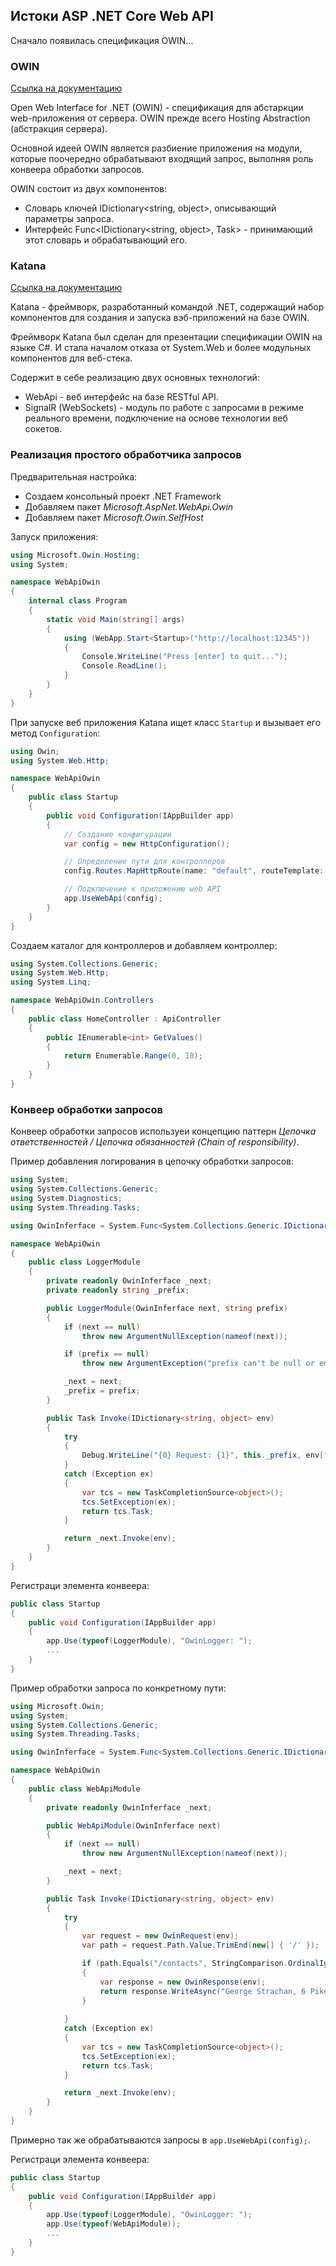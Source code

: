 ## Истоки ASP .NET Core Web API

Сначало появилась спецификация OWIN...



### OWIN

[Ссылка на документацию](http://owin.org/)

Open Web Interface for .NET (OWIN) - спецификация для абстаркции web-приложения от сервера. OWIN прежде всего Hosting Abstraction (абстракция сервера).

Основной идеей OWIN является разбиение приложения на модули, которые поочередно обрабатывают входящий запрос, выполняя роль конвеера обработки запросов.



OWIN состоит из двух компонентов:

- Словарь ключей IDictionary<string, object>, описывающий параметры запроса.
- Интерфейс Func<IDictionary<string, object>, Task> - принимающий этот словарь и обрабатывающий его.



### Katana

[Ссылка на документацию](https://docs.microsoft.com/ru-ru/aspnet/aspnet/overview/owin-and-katana/getting-started-with-owin-and-katana)

Katana - фреймворк, разработанный командой .NET, содержащий набор компонентов для создания и запуска вэб-приложений на базе OWIN.

Фреймворк Katana  был сделан для презентации спецификации OWIN на языке C#. И стала началом отказа от System.Web и более модульных компонентов для веб-стека.



Содержит в себе реализацию двух основных технологий:

- WebApi - веб интерфейс на базе RESTful API.
- SignalR (WebSockets) - модуль по работе с запросами в режиме реального времени, подключение на основе технологии веб сокетов.



### Реализация простого обработчика запросов

Предварительная настройка:

- Создаем консольный проект .NET Framework
- Добавляем пакет *Microsoft.AspNet.WebApi.Owin*
- Добавляем пакет *Microsoft.Owin.SelfHost*



Запуск приложения:

```c#
using Microsoft.Owin.Hosting;
using System;

namespace WebApiOwin
{
    internal class Program
    {
        static void Main(string[] args)
        {
            using (WebApp.Start<Startup>("http://localhost:12345"))
            {
                Console.WriteLine("Press [enter] to quit...");
                Console.ReadLine();
            }
        }
    }
}
```

При запуске веб приложения Katana ищет класс `Startup` и вызывает его метод `Configuration`:

```c#
using Owin;
using System.Web.Http;

namespace WebApiOwin
{
    public class Startup
    {
        public void Configuration(IAppBuilder app)
        {
            // Создание конфигурации
            var config = new HttpConfiguration();

            // Определение пути для контроллеров
            config.Routes.MapHttpRoute(name: "default", routeTemplate: "{controller}");

            // Подключение к приложению web API
            app.UseWebApi(config);
        }
    }
}

```

Создаем каталог для контроллеров и добавляем контроллер:

```c#
using System.Collections.Generic;
using System.Web.Http;
using System.Linq;

namespace WebApiOwin.Controllers
{
    public class HomeController : ApiController
    {
        public IEnumerable<int> GetValues()
        {
            return Enumerable.Range(0, 10);
        }
    }
}
```



### Конвеер обработки запросов

Конвеер обработки запросов используеи концепцию паттерн *Цепочка ответственностей / Цепочка обязанностей (Chain of responsibility)*.

Пример добавления логирования в цепочку обработки запросов:

```c#
using System;
using System.Collections.Generic;
using System.Diagnostics;
using System.Threading.Tasks;

using OwinInferface = System.Func<System.Collections.Generic.IDictionary<string, object>, System.Threading.Tasks.Task>;

namespace WebApiOwin
{
    public class LoggerModule
    {
        private readonly OwinInferface _next;
        private readonly string _prefix;

        public LoggerModule(OwinInferface next, string prefix)
        {
            if (next == null)
                throw new ArgumentNullException(nameof(next));

            if (prefix == null)
                throw new ArgumentException("prefix can't be null or empty");

            _next = next;
            _prefix = prefix;
        }

        public Task Invoke(IDictionary<string, object> env)
        {
            try
            {
                Debug.WriteLine("{0} Request: {1}", this._prefix, env["owin.RequestPath"]);
            }
            catch (Exception ex)
            {
                var tcs = new TaskCompletionSource<object>();
                tcs.SetException(ex);
                return tcs.Task;
            }

            return _next.Invoke(env);
        }
    }
}
```

Регистраци элемента конвеера:

```c#
public class Startup
{
    public void Configuration(IAppBuilder app)
    {
        app.Use(typeof(LoggerModule), "OwinLogger: ");
        ...
    }
}
```



Пример обработки запроса по конкретному пути:

```c#
using Microsoft.Owin;
using System;
using System.Collections.Generic;
using System.Threading.Tasks;

using OwinInferface = System.Func<System.Collections.Generic.IDictionary<string, object>, System.Threading.Tasks.Task>;

namespace WebApiOwin
{
    public class WebApiModule
    {
        private readonly OwinInferface _next;

        public WebApiModule(OwinInferface next)
        {
            if (next == null)
                throw new ArgumentNullException(nameof(next));

            _next = next;
        }

        public Task Invoke(IDictionary<string, object> env)
        {
            try
            {
                var request = new OwinRequest(env);
                var path = request.Path.Value.TrimEnd(new[] { '/' });

                if (path.Equals("/contacts", StringComparison.OrdinalIgnoreCase))
                {
                    var response = new OwinResponse(env);
                    return response.WriteAsync("George Strachan, 6 Pike Close, Folkestone, Kent, CT19 5UT, United Kingdom");
                }
                 
            }
            catch (Exception ex)
            {
                var tcs = new TaskCompletionSource<object>();
                tcs.SetException(ex);
                return tcs.Task;
            }

            return _next.Invoke(env);
        }
    }
}
```

Примерно так же обрабатываются запросы в `app.UseWebApi(config);`.

Регистраци элемента конвеера:

```c#
public class Startup
{
    public void Configuration(IAppBuilder app)
    {
        app.Use(typeof(LoggerModule), "OwinLogger: ");
        app.Use(typeof(WebApiModule));
        ...
    }
}
```




